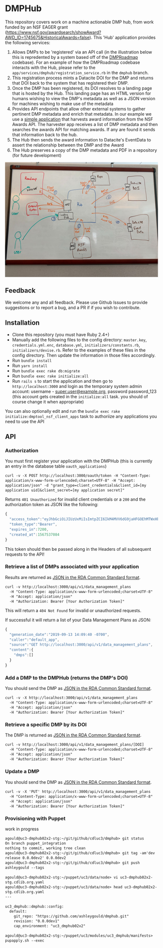 # DMPHub

This repository covers work on a machine actionable DMP hub, from work funded by an NSF EAGER grant (https://www.nsf.gov/awardsearch/showAward?AWD_ID=1745675&HistoricalAwards=false). This 'Hub' application provides the following services:

1) Allows DMPs to be 'registered' via an API call (in the illustration below this is repredented by a system based off of the [DMPRoadmap](https://github.com/DMPRoadmap/roadmap) codebase). For an example of how the DMPRoadmap codebase interacts with the Hub, please refer to the `app/services/dmphub/registration_service.rb` in the `dmphub` branch.
2) This registration process mints a Datacite DOI for the DMP and returns that DOI back to the system that has registered their DMP.
3) Once the DMP has been registered, its DOI resolves to a landing page that is hosted by the Hub. This landing page has an HTML version for humans wishing to view the DMP's metadata as well as a JSON version for machines wishing to make use of the metadata
4) Provides API endpoints that allow other external systems to gather pertinent DMP metadata and enrich that metadata. In our example we use a [simple application](https://github.com/CDLUC3/nsf_award_scanner) that harvests award information from the NSF Awards API. The harvester app receives a list of DMP metadata and then searches the awards API for matching awards. If any are found it sends that information back to the hub.
5) The Hub then sends the award information to Datacite's EventData to assert the relationship between the DMP and the Award
6) The Hub preserves a copy of the DMP metadata and PDF in a repository (for future development)

![](public/topology.jpg)

## Feedback

We welcome any and all feedback. Please use Github Issues to provide suggestions or to report a bug, and a PR if if you wish to contribute.

## Installation

- Clone this repository (you must have Ruby 2.4+)
- Manually add the following files to the config directory: `master.key`, `credentials.yml.enc`, `database.yml`, `initializers/constants.rb`, `initializers/devise.rb`. Refer to the examples of these files in the config directory. Then update the information in those files accordingly.
- Run `bundle install`
- Run `yarn install`
- Run `bundle exec rake db:migrate`
- Run `bundle exec rake initialize:all`
- Run `rails s` to start the application and then go to `http://localhost:3000` and login as the temporary system admin account: username - super.user@example.org, password password_123 (this account gets created in the `initialize:all` task. you should of course change it when appropriate)

You can also optionally edit and run the `bundle exec rake initialize:dmptool_nsf_client_apps` task to authoriize any applications you need to use the API


## API

### Authorization

You must first register your application with the DMPHub (this is currently an entry in the database table `oauth_applications`)

```shell
curl -v -X POST http://localhost:3000/oauth/token -H "Content-Type: application/x-www-form-urlencoded;charset=UTF-8" -H "Accept: application/json" -d "grant_type=client_credentials&client_id=[my application uid]&client_secret=[my application secret]"
```

Returns `401 Unauthorized` for invalid client credentials or a `200` and the authorization token as JSON like the following:

```javascript
{
  "access_token":"eyJhbGciOiJIUzUxMiIsImtpZCI6IkM4MVV6dG9jaHFGOEhMTWxHbHZRUHZCWnJySmx3UTNfOW1PQkROWUMwUGMifQ.eyJpc3MiOiJEbXBodWI6OkFwcGxpY2F0aW9uIiwiaWF0IjoxNTY3NTM3MDg0LCJqdGkiOiI2YzEyNTVjMC1iOWU4LTRiODgtOGZjZC1kYjlhODJiOWFiMjYiLCJjbGllbnQiOnsiaWQiOiJDODFVenRvY2hxRjhITE1sR2x2UVB2Qlpyckpsd1EzXzltT0JETllDMFBjIiwidG9rZW5fc2VjcmV0IjoiNzZhNzVkMDMtMTVmYy00MDZjLWFhMjMtZmM0N2RkYmY3MDUxIn19.f7w_RV62VY4o058-vTK1mvkO-oVnzOnvydCgH9022U9KxspKmmXN2z-4wIauRKIc8nU74wpW3AccUYE0BqeNvQ",
  "token_type":"Bearer",
  "expires_in":7200,
  "created_at":1567537084
}
````

This token should then be passed along in the Headers of all subsequent requests to the API!

### Retrieve a list of DMPs associated with your application

Results are returned as [JSON in the RDA Common Standard format](https://github.com/CDLUC3/dmphub/blob/master/spec/support/mocks/complete_common_standard.json).

```shell
curl -v http://localhost:3000/api/v1/data_management_plans
  -H "Content-Type: application/x-www-form-urlencoded;charset=UTF-8"
  -H "Accept: application/json"
  -H "Authorization: Bearer [Your Authorization Token]"
```

This will return a `404 Not Found` for invalid or unauthorized requests.

If successful it will return a list of your Data Management Plans as JSON:
```javascript
{
  "generation_date":"2019-09-13 14:09:40 -0700",
  "caller":"default_app",
  "source":"GET http://localhost:3000/api/v1/data_management_plans",
  "content":{
    "dmps":[]
  }
}
````

### Add a DMP to the DMPHub (returns the DMP's DOI)

You should send the DMP as [JSON in the RDA Common Standard format](https://github.com/CDLUC3/dmphub/blob/master/spec/support/mocks/complete_common_standard.json).

```shell
curl -v -X http://localhost:3000/api/v1/data_management_plans
  -H "Content-Type: application/x-www-form-urlencoded;charset=UTF-8"
  -H "Accept: application/json"
  -H "Authorization: Bearer [Your Authorization Token]"
  ```

### Retrieve a specific DMP by its DOI

The DMP is returned as [JSON in the RDA Common Standard format](https://github.com/CDLUC3/dmphub/blob/master/spec/support/mocks/complete_common_standard.json).

```shell
curl -v http://localhost:3000/api/v1/data_management_plans/[DOI]
  -H "Content-Type: application/x-www-form-urlencoded;charset=UTF-8"
  -H "Accept: application/json"
  -H "Authorization: Bearer [Your Authorization Token]"
```

### Update a DMP

You should send the DMP as [JSON in the RDA Common Standard format](https://github.com/CDLUC3/dmphub/blob/master/spec/support/mocks/complete_common_standard.json).

```shell
curl -v -X 'PUT' http://localhost:3000/api/v1/data_management_plans
  -H "Content-Type: application/x-www-form-urlencoded;charset=UTF-8"
  -H "Accept: application/json"
  -H "Authorization: Bearer [Your Authorization Token]"
```

### Provisioning with Puppet

work in progress

```shell
agould@uc3-dmphub02x2-stg:~/git/github/cdluc3/dmphub> git status
On branch puppet_integration
nothing to commit, working tree clean
agould@uc3-dmphub02x2-stg:~/git/github/cdluc3/dmphub> git tag -am'dev release 0.0.0dev2' 0.0.0dev2
agould@uc3-dmphub02x2-stg:~/git/github/cdluc3/dmphub> git push ashleygould --tags

agould@uc3-dmphub02x2-stg:~/puppet/uc3/data/node> vi uc3-dmphub02x2-stg.cdlib.org.yaml
agould@uc3-dmphub02x2-stg:~/puppet/uc3/data/node> head uc3-dmphub02x2-stg.cdlib.org.yaml
---

uc3_dmphub::dmphub::config:
  default:
    git_repo: "https://github.com/ashleygould/dmphub.git"
    revision: "0.0.0dev1"
    cap_environment: "uc3_dmphub02x2"

agould@uc3-dmphub02x2-stg:~/puppet/uc3/modules/uc3_dmphub/manifests> pupapply.sh --exec

```
